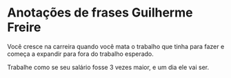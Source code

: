 # Anotações de frases Guilherme Freire

Você cresce na carreira quando você mata o trabalho que tinha para fazer e começa a expandir para fora do trabalho esperado.

Trabalhe como se seu salário fosse 3 vezes maior, e um dia ele vai ser.
